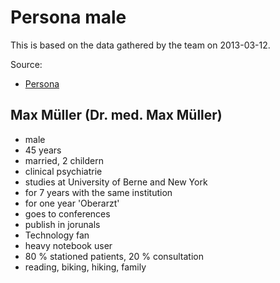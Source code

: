# Persona male

This is based on the data gathered by the team on 2013-03-12.

Source:
 - [Persona](https://github.com/fabaff/ch.bfh.bti7081.s2013.white/blob/master/ch.bfh.bti7081.s2013.white/doc/cs01/task03/03-synthesize/persona.jpg)

## Max Müller (Dr. med. Max Müller)

- male
- 45 years
- married, 2 childern
- clinical psychiatrie
- studies at University of Berne and New York
- for 7 years with the same institution
- for one year 'Oberarzt'
- goes to conferences
- publish in jorunals
- Technology fan
- heavy notebook user
- 80 % stationed patients, 20 % consultation
- reading, biking, hiking, family 
